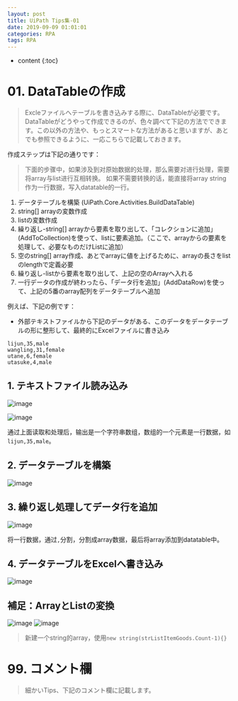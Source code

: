 ```yaml
---
layout: post
title: UiPath Tips集-01
date: 2019-09-09 01:01:01
categories: RPA
tags: RPA
---
```

* content
{:toc}


# 01. DataTableの作成

> Excleファイルへテーブルを書き込みする際に、DataTableが必要です。DataTableがどうやって作成できるのが、色々調べて下記の方法でできます。この以外の方法や、もっとスマートな方法があると思いますが、あとでも参照できるように、一応こちらで記載しておきます。

作成ステップは下記の通りです：
> 下面的步骤中，如果涉及到对原始数据的处理，那么需要对进行处理，需要将array与list进行互相转换。
> 如果不需要转换的话，能直接将array string作为一行数据，写入datatable的一行。

1. データテーブルを構築 (UiPath.Core.Activities.BuildDataTable)
2. string[] arrayの変数作成
3. list<String>の変数作成
4. 繰り返し-string[] arrayから要素を取り出して、「コレクションに追加」(AddToCollection)を使って、list<String>に要素追加。（ここで、arrayからの要素を処理して、必要なものだけListに追加）
5. 空のstring[] array作成、あとでarrayに値を上げるために、arrayの長さをlistのlengthで定義必要
6. 繰り返し-list<String>から要素を取り出して、上記の空のArrayへ入れる
7. 一行データの作成が終わったら、「データ行を追加」(AddDataRow)を使って、上記の5番のarray配列をデータテーブルへ追加


例えば、下記の例です：

- 外部テキストファイルから下記のデータがある、このデータをデータテーブルの形に整形して、最終的にExcelファイルに書き込み

``` 
lijun,35,male
wangling,31,female
utane,6,female
utasuke,4,male
```

## 1. テキストファイル読み込み

![image](https://user-images.githubusercontent.com/18595935/64586358-0497d700-d3d7-11e9-952d-de944486f443.png)

![image](https://user-images.githubusercontent.com/18595935/64586542-8d167780-d3d7-11e9-86c5-5d18c6f14df3.png)

通过上面读取和处理后，输出是一个字符串数组，数组的一个元素是一行数据，如`lijun,35,male`。

## 2. データテーブルを構築

![image](https://user-images.githubusercontent.com/18595935/64586643-e088c580-d3d7-11e9-936f-30a65c486e84.png)

## 3. 繰り返し処理してデータ行を追加

![image](https://user-images.githubusercontent.com/18595935/64586672-0615cf00-d3d8-11e9-94eb-3633379aeed8.png)

将一行数据，通过`,`分割，分割成array数据，最后将array添加到datatable中。

## 4. データテーブルをExcelへ書き込み

![image](https://user-images.githubusercontent.com/18595935/64586831-7ae90900-d3d8-11e9-9641-d8e61c84e145.png)


## 補足：ArrayとListの変換

![image](https://user-images.githubusercontent.com/18595935/64587293-ce0f8b80-d3d9-11e9-9870-4eb51d9c1b1e.png)
![image](https://user-images.githubusercontent.com/18595935/64587380-29da1480-d3da-11e9-9aeb-11471c900265.png)

> 新建一个string的array，使用`new string(strListItemGoods.Count-1){}`


# 99. コメント欄

> 細かいTips、下記のコメント欄に記載します。